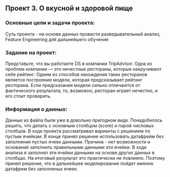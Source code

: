 ## Проект 3. О вкусной и здоровой пище
### Основные цели и задачи проекта:
Суть проекта - на основе данных провести разведывательный анализ, Feature Engineering для дальнейшего
обучения

### Задание на проект:
Представьте, что вы работаете DS в компании TripAdvisor. Одна из проблем компании — это нечестные 
рестораны, которые накручивают себе рейтинг. Одним из способов нахождения таких ресторанов является 
построение модели, которая предсказывает рейтинг ресторана. Если предсказания модели сильно 
отличаются от фактического результата, то, возможно, ресторан играет нечестно, и его стоит проверить.

### Информация о данных:
Данные из файла были уже в довольно пригодном виде. Понадобилось решить, что делать с 
основным столбцом (score) и парой числовых столбцов.
В ходе проекта рассматривал варианты с решением по пустым ячейкам. В конце принял решение
использовать датафрейм без заполнения пустых ячеек данными. Причина - нет возможности
и оснований заполнить правильными данными эти ячейки. В ходе анализа я заполнял эти ячейки 
данными на основе других данных в столбцах. На итоговый результат это практически не повлияло.
Поэтому принял решение, что в дальнейшее моделирование пойдет именно датафрем без заполненых 
ячеек.